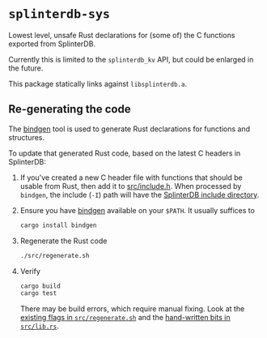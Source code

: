 # `splinterdb-sys`

Lowest level, unsafe Rust declarations for (some of) the C functions exported from SplinterDB.

Currently this is limited to the `splinterdb_kv` API, but could be enlarged in the future.

This package statically links against `libsplinterdb.a`.

## Re-generating the code
The [bindgen](https://github.com/rust-lang/rust-bindgen) tool is used to generate Rust
declarations for functions and structures.

To update that generated Rust code, based on the latest C headers in SplinterDB:

1. If you've created a new C header file with functions that should be usable
   from Rust, then add it to [src/include.h](src/include.h).
   When processed by `bindgen`, the include (`-I`) path will have the
   [SplinterDB include directory](../../include).

2. Ensure you have [bindgen](https://github.com/rust-lang/rust-bindgen) available on your `$PATH`.
   It usually suffices to
   ```sh
   cargo install bindgen
   ```

3. Regenerate the Rust code
   ```sh
   ./src/regenerate.sh
   ```

4. Verify
   ```sh
   cargo build
   cargo test
   ```
   There may be build errors, which require manual fixing.
   Look at the [existing flags in `src/regenerate.sh`](src/regenerate.sh) and
   the [hand-written bits in `src/lib.rs`](src/lib.rs).
